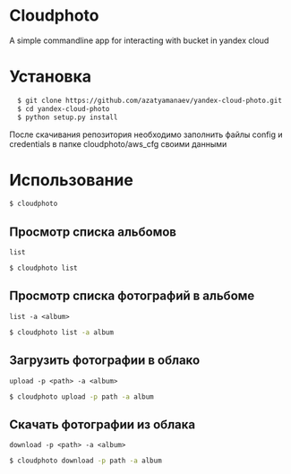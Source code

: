 # Cloudphoto

A simple commandline app for interacting with bucket in yandex cloud

# Установка

```bash
  $ git clone https://github.com/azatyamanaev/yandex-cloud-photo.git
  $ cd yandex-cloud-photo
  $ python setup.py install
```
После скачивания репозитория необходимо заполнить файлы config и credentials в папке cloudphoto/aws_cfg своими данными

# Использование

```bash
$ cloudphoto
```

## Просмотр списка альбомов
`list`

```bash
$ cloudphoto list
```

## Просмотр списка фотографий в альбоме
`list -a <album>`

```bash
$ cloudphoto list -a album
```


## Загрузить фотографии в облако

`upload -p <path> -a <album>`

```bash
$ cloudphoto upload -p path -a album
```


## Скачать фотографии из облака

`download -p <path> -a <album>`

```bash
$ cloudphoto download -p path -a album
```

